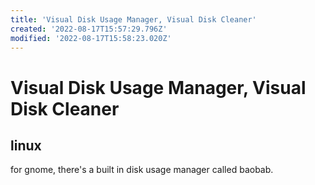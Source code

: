 ```yaml
---
title: 'Visual Disk Usage Manager, Visual Disk Cleaner'
created: '2022-08-17T15:57:29.796Z'
modified: '2022-08-17T15:58:23.020Z'
---
```


# Visual Disk Usage Manager, Visual Disk Cleaner

## linux

for gnome, there's a built in disk usage manager called baobab.


